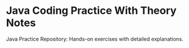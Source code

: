 # Java Coding Practice With Theory Notes
Java Practice Repository: Hands-on exercises with detailed explanations.
